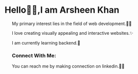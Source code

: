  <h1>Hello👋🏻,I am Arsheen Khan</h1>
 <ul>
 <p>My primary interest lies in the field of web development.👩‍💻</p>
 <p>I love creating visually appealing and interactive websites.✨</p>
<p>I am currently learning backend.🚀</p>
<h3>Connect With Me:</h3>
<p>You can reach me by making connection on linkedin.🤝🏻</p>
 </ul>
